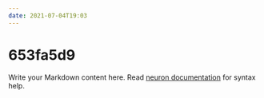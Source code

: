```yaml
---
date: 2021-07-04T19:03
---
```


# 653fa5d9

Write your Markdown content here. Read [neuron documentation](https://neuron.zettel.page/2011404.html) for syntax help.

